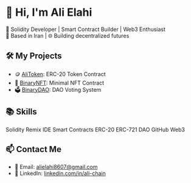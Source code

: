 # 👋 Hi, I'm Ali Elahi

🔗 Solidity Developer | Smart Contract Builder | Web3 Enthusiast  
📍 Based in Iran | 🌐 Building decentralized futures

## 🛠️ My Projects
- 🪙 [AliToken](https://github.com/AliChain2025/ali-token): ERC-20 Token Contract  
- 🎨 [BinaryNFT](https://github.com/AliChain2025/binary-nft): Minimal NFT Contract  
- 🗳️ [BinaryDAO](https://github.com/AliChain2025/binary-dao): DAO Voting System

## 📚 Skills
Solidity Remix IDE Smart Contracts ERC-20 ERC-721 DAO GitHub Web3

## 📫 Contact Me
- 📧 Email: alielahi8607@gmail.com  
- 💼 LinkedIn: [linkedin.com/in/ali-chain](https://linkedin.com/in/ali-chain)
